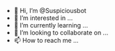 - 👋 Hi, I’m @Suspiciousbot
- 👀 I’m interested in ...
- 🌱 I’m currently learning ...
- 💞️ I’m looking to collaborate on ...
- 📫 How to reach me ...

<!---
Suspiciousbot/Suspiciousbot is a ✨ special ✨ repository because its `README.md` (this file) appears on your GitHub profile.
You can click the Preview link to take a look at your changes.
--->
